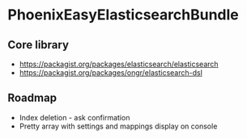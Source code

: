 # PhoenixEasyElasticsearchBundle

## Core library

- https://packagist.org/packages/elasticsearch/elasticsearch
- https://packagist.org/packages/ongr/elasticsearch-dsl

## Roadmap

- Index deletion - ask confirmation
- Pretty array with settings and mappings display on console